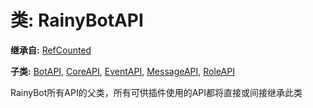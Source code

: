 # 类: RainyBotAPI  
  
**继承自:** [RefCounted](https://docs.godotengine.org/en/latest/classes/class_refcounted.html)  
  
**子类:** [BotAPI](BotAPI.md), [CoreAPI](CoreAPI.md), [EventAPI](EventAPI.md), [MessageAPI](MessageAPI.md), [RoleAPI](RoleAPI.md)  
  
RainyBot所有API的父类，所有可供插件使用的API都将直接或间接继承此类  
  

